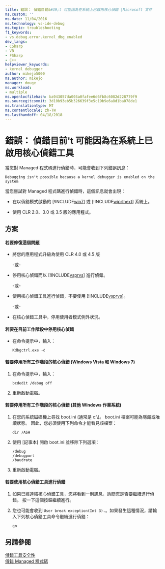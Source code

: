 ```yaml
---
title: 錯誤： 偵錯目前&#39;t 可能因為在系統上已啟用核心偵錯 |Microsoft 文件
ms.custom: ''
ms.date: 11/04/2016
ms.technology: vs-ide-debug
ms.topic: troubleshooting
f1_keywords:
- vs.debug.error.kernel_dbg_enabled
dev_langs:
- CSharp
- VB
- FSharp
- C++
helpviewer_keywords:
- kernel debugger
author: mikejo5000
ms.author: mikejo
manager: douge
ms.workload:
- multiple
ms.openlocfilehash: ba943057da003a0fafee6d6fb8c6082d228779f9
ms.sourcegitcommit: 3d10b93eb5b326639f3e5c19b9e6a8d1ba078de1
ms.translationtype: MT
ms.contentlocale: zh-TW
ms.lasthandoff: 04/18/2018
---
```

# <a name="error-debugging-isn39t-possible-because-a-kernel-debugger-is-enabled-on-the-system"></a>錯誤： 偵錯目前&#39;t 可能因為在系統上已啟用核心偵錯工具
當您對 Managed 程式碼進行偵錯時，可能會收到下列錯誤訊息：  
  
```  
Debugging isn't possible because a kernel debugger is enabled on the system  
```  
  
 當您嘗試對 Managed 程式碼進行偵錯時，這個訊息就會出現：  
  
-   在以偵錯模式啟動的 [!INCLUDE[win7](../debugger/includes/win7_md.md)] 或 [!INCLUDE[wiprlhext](../debugger/includes/wiprlhext_md.md)] 系統上。  
  
-   使用 CLR 2.0、3.0 或 3.5 版的應用程式。  
  
## <a name="solution"></a>方案  
  
#### <a name="to-fix-this-problem"></a>若要修復這個問題  
  
-   將您的應用程式升級為使用 CLR 4.0 或 4.5 版  
  
     -或-  
  
-   停用核心偵錯而以 [!INCLUDE[vsprvs](../code-quality/includes/vsprvs_md.md)] 進行偵錯。  
  
     -或-  
  
-   使用核心偵錯工具進行偵錯，不要使用 [!INCLUDE[vsprvs](../code-quality/includes/vsprvs_md.md)]。  
  
     -或-  
  
-   在核心偵錯工具中，停用使用者模式例外狀況。  
  
#### <a name="to-disable-kernel-debugging-in-the-current-session"></a>若要在目前工作階段中停用核心偵錯  
  
-   在命令提示中，輸入：  
  
    ```  
    Kdbgctrl.exe -d  
    ```  
  
#### <a name="to-disable-kernel-debugging-for-all-sessions-windows-vista-and-windows-7"></a>若要停用所有工作階段的核心偵錯 (Windows Vista 和 Windows 7)  
  
1.  在命令提示中，輸入：  
  
    ```  
    bcdedit /debug off   
    ```  
  
2.  重新啟動電腦。  
  
#### <a name="to-disable-kernel-debugging-for-all-sessions-other-windows-operating-systems"></a>若要停用所有工作階段的核心偵錯 (其他 Windows 作業系統)  
  
1.  在您的系統磁碟機上尋找 boot.ini (通常是 c:\\)。 boot.ini 檔案可能為隱藏或唯讀狀態。 因此，您必須使用下列命令才能看見該檔案：  
  
    ```  
    dir /ASH  
    ```  
  
2.  使用 [記事本] 開啟 boot.ini 並移除下列選項：  
  
    ```  
    /debug  
    /debugport  
    /baudrate  
    ```  
  
3.  重新啟動電腦。  
  
#### <a name="to-debug-with-the-kernel-debugger"></a>若要使用核心偵錯工具進行偵錯  
  
1.  如果已經連結核心偵錯工具，您將看到一則訊息，詢問您是否要繼續進行偵錯。 按一下這個按鈕繼續進行。  
  
2.  您也可能會收到 `User break exception(Int 3).`。如果發生這種情況，請輸入下列核心偵錯工具命令繼續進行偵錯：  
  
     `gn`  
  
## <a name="see-also"></a>另請參閱  
 [偵錯工具安全性](../debugger/debugger-security.md)   
 [偵錯 Managed 程式碼](../debugger/debugging-managed-code.md)